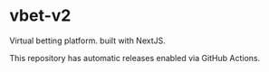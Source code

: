 # vbet-v2

Virtual betting platform. built with NextJS.

This repository has automatic releases enabled via GitHub Actions.
